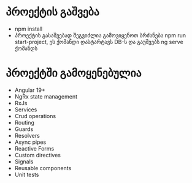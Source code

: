 # პროექტის გაშვება

- npm install
- პროექტის გასაშვებად შეგვიძლია გამოვიყენოთ ბრძანება npm run start-project, ეს ქომანდი დასტარტავს DB-ს და გაუშვებს ng serve ქომანდს

# პროექტში გამოყენებულია

- Angular 19+
- NgRx state management
- RxJs
- Services
- Crud operations
- Routing
- Guards
- Resolvers
- Async pipes
- Reactive Forms
- Custom directives
- Signals
- Reusable components
- Unit tests
